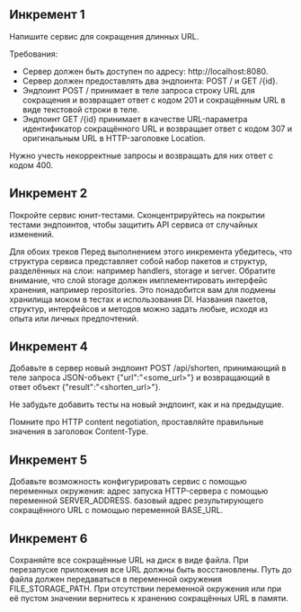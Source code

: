 ## Инкремент 1

Напишите сервис для сокращения длинных URL. 

Требования:

- Сервер должен быть доступен по адресу: http://localhost:8080.
- Сервер должен предоставлять два эндпоинта: POST / и GET /{id}.
- Эндпоинт POST / принимает в теле запроса строку URL для сокращения и возвращает ответ с кодом 201 и сокращённым URL в виде текстовой строки в теле.
- Эндпоинт GET /{id} принимает в качестве URL-параметра идентификатор сокращённого URL и возвращает ответ с кодом 307 и оригинальным URL в HTTP-заголовке Location.

Нужно учесть некорректные запросы и возвращать для них ответ с кодом 400.


## Инкремент 2

Покройте сервис юнит-тестами. Сконцентрируйтесь на покрытии тестами эндпоинтов, чтобы защитить API сервиса от случайных изменений.

Для обоих треков
Перед выполнением этого инкремента убедитесь, что структура сервиса представляет собой набор пакетов и структур, разделённых на слои: например handlers, storage и server. 
Обратите внимание, что слой storage должен имплементировать интерфейс хранения, например repositories. Это понадобится вам для подмены хранилища моком в тестах и использования DI. Названия пакетов, структур, интерфейсов и методов можно задать любые, исходя из опыта или личных предпочтений.

## Инкремент 4

Добавьте в сервер новый эндпоинт POST /api/shorten, принимающий в теле запроса JSON-объект {"url":"<some_url>"} и возвращающий в ответ объект {"result":"<shorten_url>"}.

Не забудьте добавить тесты на новый эндпоинт, как и на предыдущие.

Помните про HTTP content negotiation, проставляйте правильные значения в заголовок Content-Type.

## Инкремент 5
Добавьте возможность конфигурировать сервис с помощью переменных окружения:
  адрес запуска HTTP-сервера с помощью переменной SERVER_ADDRESS.
  базовый адрес результирующего сокращённого URL с помощью переменной BASE_URL.

## Инкремент 6
Сохраняйте все сокращённые URL на диск в виде файла. При перезапуске приложения все URL должны быть восстановлены.
Путь до файла должен передаваться в переменной окружения FILE_STORAGE_PATH.
При отсутствии переменной окружения или при её пустом значении вернитесь к хранению сокращённых URL в памяти.